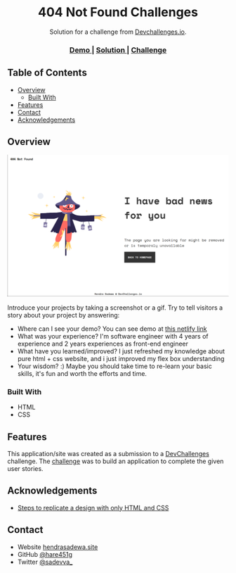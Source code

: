 <!-- Please update value in the {}  -->

<h1 align="center">404 Not Found Challenges</h1>

<div align="center">
   Solution for a challenge from  <a href="http://devchallenges.io" target="_blank">Devchallenges.io</a>.
</div>

<div align="center">
  <h3>
    <a href="https://{your-demo-link.your-domain}">
      Demo
    </a>
    <span> | </span>
    <a href="https://{your-url-to-the-solution}">
      Solution
    </a>
    <span> | </span>
    <a href="https://devchallenges.io/challenges/wBunSb7FPrIepJZAg0sY">
      Challenge
    </a>
  </h3>
</div>

<!-- TABLE OF CONTENTS -->

## Table of Contents

- [Overview](#overview)
  - [Built With](#built-with)
- [Features](#features)
- [Contact](#contact)
- [Acknowledgements](#acknowledgements)

<!-- OVERVIEW -->

## Overview

![screenshot](./screenshot-desktop.png)

Introduce your projects by taking a screenshot or a gif. Try to tell visitors a story about your project by answering:

- Where can I see your demo?
  You can see demo at [this netlify link](https://angry-roentgen-e675b2.netlify.app/)
- What was your experience?
  I'm software engineer with 4 years of experience and 2 years experiences as front-end engineer
- What have you learned/improved?
  I just refreshed my knowledge about pure html + css website, and i just improved my flex box understanding
- Your wisdom? :)
  Maybe you should take time to re-learn your basic skills, it's fun and worth the efforts and time.

### Built With

<!-- This section should list any major frameworks that you built your project using. Here are a few examples.-->

- HTML
- CSS

## Features

<!-- List the features of your application or follow the template. Don't share the figma file here :) -->

This application/site was created as a submission to a [DevChallenges](https://devchallenges.io/challenges) challenge. The [challenge](https://devchallenges.io/challenges/wBunSb7FPrIepJZAg0sY) was to build an application to complete the given user stories.

## Acknowledgements

<!-- This section should list any articles or add-ons/plugins that helps you to complete the project. This is optional but it will help you in the future. For example -->

- [Steps to replicate a design with only HTML and CSS](https://devchallenges-blogs.web.app/how-to-replicate-design/)

## Contact

- Website [hendrasadewa.site](https://hendrasadewa.site)
- GitHub [@hare451g](https://github.com/hare451g)
- Twitter [@sadevva\_](https://twitter.com/@sadevva_)

